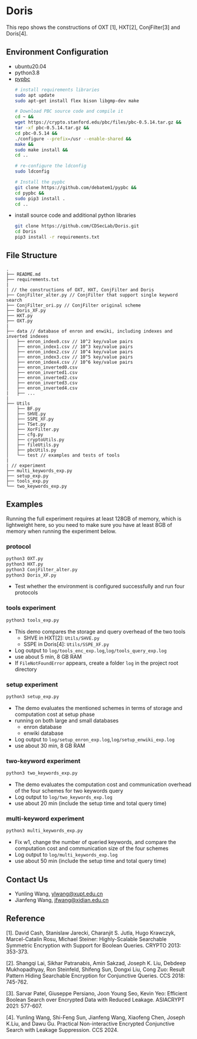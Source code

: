 # Doris

This repo shows the constructions of OXT [1], HXT[2], ConjFilter[3] and Doris[4].

## Environment Configuration

- ubuntu20.04
- python3.8
- [pypbc](https://github.com/debatem1/pypbc)
    ```sh
    # install requirements libraries
    sudo apt update 
    sudo apt-get install flex bison libgmp-dev make

    # Download PBC source code and compile it
    cd ~ &&
    wget https://crypto.stanford.edu/pbc/files/pbc-0.5.14.tar.gz &&
    tar -xf pbc-0.5.14.tar.gz &&
    cd pbc-0.5.14 &&
    ./configure --prefix=/usr --enable-shared &&
    make &&
    sudo make install &&
    cd .. 

    # re-configure the ldconfig
    sudo ldconfig

    # Install the pypbc
    git clone https://github.com/debatem1/pypbc &&
    cd pypbc &&
    sudo pip3 install .
    cd ..
    ```
- install source code and additional python libraries
    ```sh
    git clone https://github.com/CDSecLab/Doris.git
    cd Doris
    pip3 install -r requirements.txt 
    ```


## File Structure

```
.
├── README.md
├── requirements.txt
|
| // the constructions of OXT, HXT, ConjFilter and Doris
├── ConjFilter_alter.py // ConjFilter that support single keyword search
├── ConjFilter_ori.py // ConjFilter original scheme
├── Doris_XF.py
├── HXT.py
├── OXT.py
|
├── data // database of enron and enwiki, including indexes and inverted indexes
│   ├── enron_index0.csv // 10^2 key/value pairs
│   ├── enron_index1.csv // 10^3 key/value pairs
│   ├── enron_index2.csv // 10^4 key/value pairs
│   ├── enron_index3.csv // 10^5 key/value pairs
│   ├── enron_index4.csv // 10^6 key/value pairs
│   ├── enron_inverted0.csv
│   ├── enron_inverted1.csv
│   ├── enron_inverted2.csv
│   ├── enron_inverted3.csv
│   ├── enron_inverted4.csv
|   ├── ...
|
├── Utils 
│   ├── BF.py 
│   ├── SHVE.py 
│   ├── SSPE_XF.py
│   ├── TSet.py
│   ├── XorFilter.py
│   ├── cfg.py
│   ├── cryptoUtils.py
│   ├── fileUtils.py
│   ├── pbcUtils.py
│   └── test // examples and tests of tools
|
| // experiment
├── multi_keywords_exp.py
├── setup_exp.py
├── tools_exp.py
└── two_keywords_exp.py
```

## Examples

Running the full experiment requires at least 128GB of memory, which is lightweight here, so you need to make sure you have at least 8GB of memory when running the experiment below.

### protocol

```sh
python3 OXT.py
python3 HXT.py
python3 ConjFilter_alter.py
python3 Doris_XF.py
```

- Test whether the environment is configured successfully and run four protocols

### tools experiment

```sh
python3 tools_exp.py
```

- This demo compares the storage and query overhead of the two tools
    - SHVE in HXT[2]: `Utils/SHVE.py`
    - SSPE in Doris[4]: `Utils/SSPE_XF.py`
- Log output to `log/tools_enc_exp.log`,`log/tools_query_exp.log` 
- use about 5 min, 8 GB RAM
- If `FileNotFoundError` appears, create a folder `log` in the project root directory

### setup experiment

```sh
python3 setup_exp.py
```

- The demo evaluates the mentioned schemes in terms of  storage and computation cost at setup phase
- running on both large and small databases
    - enron database
    - enwiki database
- Log output to `log/setup_enron_exp.log`,`log/setup_enwiki_exp.log` 
- use about 30 min, 8 GB RAM


### two-keyword experiment

```sh
python3 two_keywords_exp.py
```

- The demo evaluates the computation cost and communication overhead of the four schemes for two keywords query
- Log output to `log/two_keywords_exp.log`
- use about 20 min (include the setup time and total query time)

### multi-keyword experiment

```sh
python3 multi_keywords_exp.py
```

- Fix w1, change the number of queried keywords, and compare the computation cost and communication size of the four schemes
- Log output to `log/multi_keywords_exp.log`
- use about 50 min (include the setup time and total query time)

## Contact Us

- Yunling Wang, ylwang@xupt.edu.cn
- Jianfeng Wang, jfwang@xidian.edu.cn


## Reference

[1]. David Cash, Stanislaw Jarecki, Charanjit S. Jutla, Hugo Krawczyk, Marcel-Catalin Rosu, Michael Steiner: Highly-Scalable Searchable Symmetric Encryption with Support for Boolean Queries. CRYPTO 2013: 353-373.

[2]. Shangqi Lai, Sikhar Patranabis, Amin Sakzad, Joseph K. Liu, Debdeep Mukhopadhyay, Ron Steinfeld, Shifeng Sun, Dongxi Liu, Cong Zuo: Result Pattern Hiding Searchable Encryption for Conjunctive Queries. CCS 2018: 745-762.

[3]. Sarvar Patel, Giuseppe Persiano, Joon Young Seo, Kevin Yeo: Efficient Boolean Search over Encrypted Data with Reduced Leakage. ASIACRYPT 2021: 577-607.

[4]. Yunling Wang, Shi-Feng Sun, Jianfeng Wang, Xiaofeng Chen, Joseph K.Liu, and Dawu Gu. Practical Non-interactive Encrypted Conjunctive Search with Leakage Suppression. CCS 2024.
